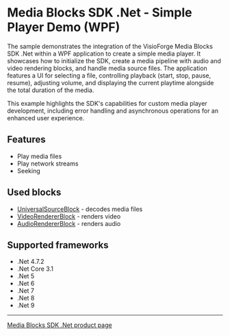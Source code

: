 # Media Blocks SDK .Net - Simple Player Demo (WPF)

The sample demonstrates the integration of the VisioForge Media Blocks SDK .Net within a WPF application to create a simple media player. It showcases how to initialize the SDK, create a media pipeline with audio and video rendering blocks, and handle media source files. The application features a UI for selecting a file, controlling playback (start, stop, pause, resume), adjusting volume, and displaying the current playtime alongside the total duration of the media.

This example highlights the SDK's capabilities for custom media player development, including error handling and asynchronous operations for an enhanced user experience.

## Features

- Play media files
- Play network streams
- Seeking

## Used blocks

- [UniversalSourceBlock](https://www.visioforge.com/help/docs/dotnet/mediablocks/Sources/UniversalSourceBlock/) - decodes media files
- [VideoRendererBlock](https://www.visioforge.com/help/docs/dotnet/mediablocks/VideoRendering/) - renders video
- [AudioRendererBlock](https://www.visioforge.com/help/docs/dotnet/mediablocks/AudioRendering/) - renders audio

## Supported frameworks

- .Net 4.7.2
- .Net Core 3.1
- .Net 5
- .Net 6
- .Net 7
- .Net 8
- .Net 9

---

[Media Blocks SDK .Net product page](https://www.visioforge.com/media-blocks-sdk)
